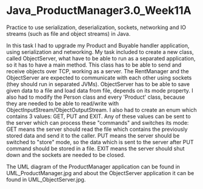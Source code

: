 # Java_ProductManager3.0_Week11A
Practice to use serialization, deserialization, sockets, networking and IO streams (such as file and object streams) in Java.

In this task I had to upgrade my Product and Buyable handler application, using serialization and networking. 
My task included to create a new class, called ObjectServer, what have to be able to run as a separated application, so it has to have a main method. This class has to be able to send and receive objects over TCP, working as a server.
The RentManager and the ObjectServer are expected to communicate with each other using sockets (they should run in separated JVMs). ObjectServer has to be able to save given data to a file and load data from file, depends on its mode property. 
I also had to modify the Person class and every 'Product' class, because they are needed to be able to read/write with ObjectInputStream/ObjectOutputStream. I also had to create an enum which contains 3 values: GET, PUT and EXIT. Any of these values can be sent to the server which can process these "commands" and switches its mode: GET means the server should read the file which contains the previously stored data and send it to the caller. PUT means the server should be switched to "store" mode, so the data which is sent to the server after PUT command should be stored in a file. EXIT means the server should shut down and the sockets are needed to be closed.

The UML diagram of the ProductManager application can be found in UML_ProductManager.jpg and about the ObjectServer application it can be found in UML_ObjectServer.jpg.
